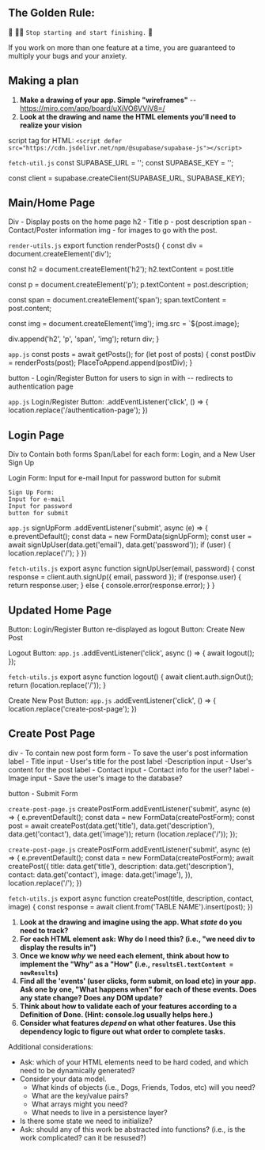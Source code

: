 ## The Golden Rule: 

🦸 🦸‍♂️ `Stop starting and start finishing.` 🏁

If you work on more than one feature at a time, you are guaranteed to multiply your bugs and your anxiety.

## Making a plan

1) **Make a drawing of your app. Simple "wireframes"** 
  -- https://miro.com/app/board/uXjVO6VViV8=/
1) **Look at the drawing and name the HTML elements you'll need to realize your vision**

script tag for HTML:
`<script defer src="https://cdn.jsdelivr.net/npm/@supabase/supabase-js"></script>`

``fetch-util.js``
const SUPABASE_URL = '';
const SUPABASE_KEY = '';

const client = supabase.createClient(SUPABASE_URL, SUPABASE_KEY);


## Main/Home Page ##
  Div - Display posts on the home page
  h2 - Title
  p - post description
  span - Contact/Poster information
  img - for images to go with the post.

``render-utils.js``
export function renderPosts() {
  const div = document.createElement('div');

  const h2 = document.createElement('h2');
  h2.textContent = post.title

  const p = document.createElement('p');
  p.textContent = post.description;

  const span = document.createElement('span');
  span.textContent = post.content;

  const img = document.createElement('img');
  img.src = `${post.image};

  div.append('h2', 'p', 'span', 'img');
  return div;
}

``app.js``
const posts = await getPosts();
  for (let post of posts) {
    const postDiv = renderPosts(post);
    PlaceToAppend.append(postDiv);
  }


  button - Login/Register Button for users to sign in with -- redirects to authentication page

``app.js``
Login/Register Button: .addEventListener('click', () => {
  location.replace('/authentication-page');
})

## Login Page ##
  Div to Contain both forms
  Span/Label for each form: Login, and a New User Sign Up
  
  Login Form:
    Input for e-mail
    Input for password
    button for submit

    Sign Up Form:
    Input for e-mail
    Input for password
    button for submit
 ``app.js``
  signUpForm .addEventListener('submit', async (e) => {
    e.preventDefault();
    const data = new FormData(signUpForm);
    const user = await signUpUser(data.get('email'), data.get('password'));
    if (user) {
      location.replace('/');
    }
  })
  
  ``fetch-utils.js``
  export async function signUpUser(email, password) {
      const response = client.auth.signUp({ email, password });
      if (response.user) {
        return response.user;
      } else {
        console.error(response.error);
      }
  }

## Updated Home Page ##
  Button: Login/Register Button re-displayed as logout 
  Button: Create New Post 

Logout Button:
``app.js``
.addEventListener('click', async () => {
  await logout();
});

``fetch-utils.js``
export async function logout() {
  await client.auth.signOut();
  return (location.replace('/'));
}

Create New Post Button:
``app.js``
.addEventListener('click', () => {
  location.replace('create-post-page');
})

## Create Post Page ##
div - To contain new post form
form - To save the user's post information
label - Title
  input - User's title for the post
label -Description
  input - User's content for the post
label - Contact
  input - Contact info for the user?
label - Image
  input - Save the user's image to the database?

button - Submit Form

``create-post-page.js``
createPostForm.addEventListener('submit', async (e) => {
  e.preventDefault();
  const data = new FormData(createPostForm);
  const post = await createPost(data.get('title'), data.get('description'), data.get('contact'), data.get('image'));
  return (location.replace('/'));
});

<!-- Disregard above maybe? Demo code has the format below -->
``create-post-page.js``
createPostForm.addEventListener('submit', async (e) => {
  e.preventDefault();
  const data = new FormData(createPostForm);
  await createPost({
    title: data.get('title'),
    description: data.get('description'),
    contact: data.get('contact'),
    image: data.get('image'),
  }),
  location.replace('/');
})

``fetch-utils.js``
export async function createPost(title, description, contact, image) {
  const response = await client.from('TABLE NAME').insert(post);
})


1) **Look at the drawing and imagine using the app. What _state_ do you need to track?** 
1) **For each HTML element ask: Why do I need this? (i.e., "we need div to display the results in")** 
1) **Once we know _why_ we need each element, think about how to implement the "Why" as a "How" (i.e., `resultsEl.textContent = newResults`)**
1) **Find all the 'events' (user clicks, form submit, on load etc) in your app. Ask one by one, "What happens when" for each of these events. Does any state change? Does any DOM update?**
1) **Think about how to validate each of your features according to a Definition of Done. (Hint: console.log usually helps here.)**
1) **Consider what features _depend_ on what other features. Use this dependency logic to figure out what order to complete tasks.**

Additional considerations:
- Ask: which of your HTML elements need to be hard coded, and which need to be dynamically generated?
- Consider your data model. 
  - What kinds of objects (i.e., Dogs, Friends, Todos, etc) will you need? 
  - What are the key/value pairs? 
  - What arrays might you need? 
  - What needs to live in a persistence layer?
- Is there some state we need to initialize?
- Ask: should any of this work be abstracted into functions? (i.e., is the work complicated? can it be resused?)
